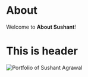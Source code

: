 # About

Welcome to **About Sushant**!
<h1>This is header</h1>
<img src='/static/sony.jpg' alt='Portfolio of Sushant Agrawal'></img>